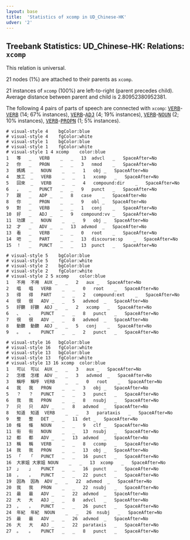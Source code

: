 ```yaml
---
layout: base
title:  'Statistics of xcomp in UD_Chinese-HK'
udver: '2'
---
```


## Treebank Statistics: UD_Chinese-HK: Relations: `xcomp`

This relation is universal.

21 nodes (1%) are attached to their parents as `xcomp`.

21 instances of `xcomp` (100%) are left-to-right (parent precedes child).
Average distance between parent and child is 2.80952380952381.

The following 4 pairs of parts of speech are connected with `xcomp`: <tt><a href="zh_hk-pos-VERB.html">VERB</a></tt>-<tt><a href="zh_hk-pos-VERB.html">VERB</a></tt> (14; 67% instances), <tt><a href="zh_hk-pos-VERB.html">VERB</a></tt>-<tt><a href="zh_hk-pos-ADJ.html">ADJ</a></tt> (4; 19% instances), <tt><a href="zh_hk-pos-VERB.html">VERB</a></tt>-<tt><a href="zh_hk-pos-NOUN.html">NOUN</a></tt> (2; 10% instances), <tt><a href="zh_hk-pos-VERB.html">VERB</a></tt>-<tt><a href="zh_hk-pos-PROPN.html">PROPN</a></tt> (1; 5% instances).


~~~ conllu
# visual-style 4	bgColor:blue
# visual-style 4	fgColor:white
# visual-style 1	bgColor:blue
# visual-style 1	fgColor:white
# visual-style 1 4 xcomp	color:blue
1	等	_	VERB	_	_	13	advcl	_	SpaceAfter=No
2	你	_	PRON	_	_	3	nmod	_	SpaceAfter=No
3	媽媽	_	NOUN	_	_	1	obj	_	SpaceAfter=No
4	放工	_	VERB	_	_	1	xcomp	_	SpaceAfter=No
5	回來	_	VERB	_	_	4	compound:dir	_	SpaceAfter=No
6	，	_	PUNCT	_	_	9	punct	_	SpaceAfter=No
7	跟	_	ADP	_	_	8	case	_	SpaceAfter=No
8	你	_	PRON	_	_	9	obl	_	SpaceAfter=No
9	對	_	VERB	_	_	1	conj	_	SpaceAfter=No
10	好	_	ADJ	_	_	9	compound:vv	_	SpaceAfter=No
11	功課	_	NOUN	_	_	9	obj	_	SpaceAfter=No
12	才	_	ADV	_	_	13	advmod	_	SpaceAfter=No
13	看	_	VERB	_	_	0	root	_	SpaceAfter=No
14	吧	_	PART	_	_	13	discourse:sp	_	SpaceAfter=No
15	！	_	PUNCT	_	_	13	punct	_	SpaceAfter=No

~~~


~~~ conllu
# visual-style 5	bgColor:blue
# visual-style 5	fgColor:white
# visual-style 2	bgColor:blue
# visual-style 2	fgColor:white
# visual-style 2 5 xcomp	color:blue
1	不用	不用	AUX	_	_	2	aux	_	SpaceAfter=No
2	唱	唱	VERB	_	_	0	root	_	SpaceAfter=No
3	得	得	PART	_	_	2	compound:ext	_	SpaceAfter=No
4	很	很	ADV	_	_	5	advmod	_	SpaceAfter=No
5	好聽	好聽	ADJ	_	_	2	xcomp	_	SpaceAfter=No
6	、	、	PUNCT	_	_	8	punct	_	SpaceAfter=No
7	很	很	ADV	_	_	8	advmod	_	SpaceAfter=No
8	動聽	動聽	ADJ	_	_	5	conj	_	SpaceAfter=No
9	。	。	PUNCT	_	_	2	punct	_	SpaceAfter=No

~~~


~~~ conllu
# visual-style 16	bgColor:blue
# visual-style 16	fgColor:white
# visual-style 13	bgColor:blue
# visual-style 13	fgColor:white
# visual-style 13 16 xcomp	color:blue
1	可以	可以	AUX	_	_	3	aux	_	SpaceAfter=No
2	怎樣	怎樣	ADV	_	_	3	advmod	_	SpaceAfter=No
3	稱呼	稱呼	VERB	_	_	0	root	_	SpaceAfter=No
4	我	我	PRON	_	_	3	obj	_	SpaceAfter=No
5	？	？	PUNCT	_	_	3	punct	_	SpaceAfter=No
6	我	我	PRON	_	_	8	nsubj	_	SpaceAfter=No
7	只	只	ADV	_	_	8	advmod	_	SpaceAfter=No
8	知道	知道	VERB	_	_	3	parataxis	_	SpaceAfter=No
9	整	整	DET	_	_	11	det	_	SpaceAfter=No
10	條	條	NOUN	_	_	9	clf	_	SpaceAfter=No
11	街	街	NOUN	_	_	13	nsubj	_	SpaceAfter=No
12	都	都	ADV	_	_	13	advmod	_	SpaceAfter=No
13	稱	稱	VERB	_	_	8	ccomp	_	SpaceAfter=No
14	我	我	PRON	_	_	13	obj	_	SpaceAfter=No
15	「	「	PUNCT	_	_	16	punct	_	SpaceAfter=No
16	大家姐	大家姐	NOUN	_	_	13	xcomp	_	SpaceAfter=No
17	」	」	PUNCT	_	_	16	punct	_	SpaceAfter=No
18	，	，	PUNCT	_	_	22	punct	_	SpaceAfter=No
19	因為	因為	ADV	_	_	22	advmod	_	SpaceAfter=No
20	我	我	PRON	_	_	22	nsubj	_	SpaceAfter=No
21	最	最	ADV	_	_	22	advmod	_	SpaceAfter=No
22	大	大	ADJ	_	_	8	advcl	_	SpaceAfter=No
23	，	，	PUNCT	_	_	26	punct	_	SpaceAfter=No
24	年紀	年紀	NOUN	_	_	26	nsubj	_	SpaceAfter=No
25	最	最	ADV	_	_	26	advmod	_	SpaceAfter=No
26	大	大	ADJ	_	_	22	parataxis	_	SpaceAfter=No
27	。	。	PUNCT	_	_	8	punct	_	SpaceAfter=No

~~~


